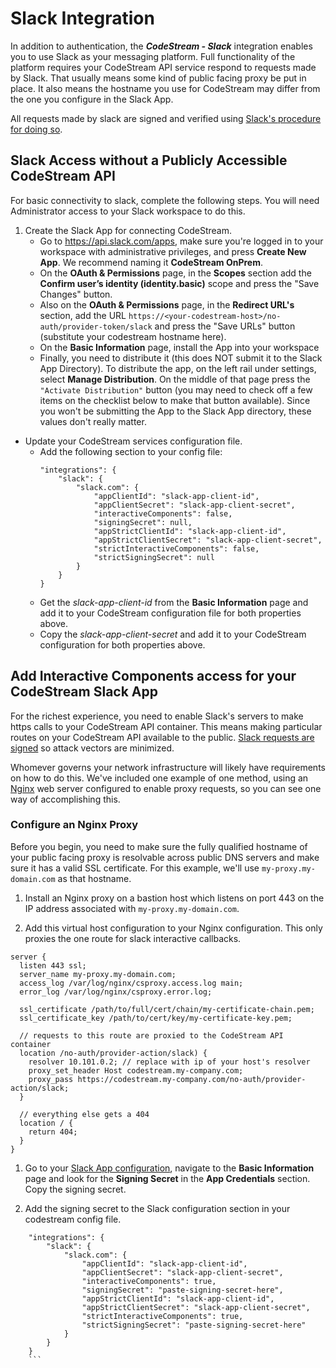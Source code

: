 # Slack Integration

In addition to authentication, the _**CodeStream - Slack**_ integration enables
you to use Slack as your messaging platform.  Full functionality of the platform
requires your CodeStream API service respond to requests made by Slack. That
usually means some kind of public facing proxy be put in place. It also means
the hostname you use for CodeStream may differ from the one you configure in the
Slack App.

All requests made by slack are signed and verified using [Slack's procedure for
doing so](https://api.slack.com/docs/verifying-requests-from-slack).

## Slack Access without a Publicly Accessible CodeStream API

For basic connectivity to slack, complete the following steps. You will need Administrator access to your Slack workspace to do this.

1. Create the Slack App for connecting CodeStream.
    * Go to https://api.slack.com/apps, make sure you're logged in to your
      workspace with administrative privileges, and press **Create New App**. We
      recommend naming it **CodeStream OnPrem**.
    * On the **OAuth & Permissions** page, in the **Scopes** section add the
      **Confirm user’s identity (identity.basic)** scope and press the "Save
      Changes" button.
    * Also on the **OAuth & Permissions** page, in the **Redirect URL's**
      section, add the URL
      `https://<your-codestream-host>/no-auth/provider-token/slack`
      and press the "Save URLs" button (substitute your codestream hostname
      here).
    * On the **Basic Information** page, install the App into your workspace 
    * Finally, you need to distribute it (this does NOT submit it to the Slack
      App Directory). To distribute the app, on the left rail under settings,
      select **Manage Distribution**. On the middle of that page press the
      `"Activate Distribution"` button (you may need to check off a few items on
      the checklist below to make that button available). Since you won't be
      submitting the App to the Slack App directory, these values don't really
      matter.

- Update your CodeStream services configuration file.
    * Add the following section to your config file:
      ```
      "integrations": {
          "slack": {
              "slack.com": {
                  "appClientId": "slack-app-client-id",
                  "appClientSecret": "slack-app-client-secret",
                  "interactiveComponents": false,
                  "signingSecret": null,
                  "appStrictClientId": "slack-app-client-id",
                  "appStrictClientSecret": "slack-app-client-secret",
                  "strictInteractiveComponents": false,
                  "strictSigningSecret": null
              }
          }
      }
      ```
    * Get the *slack-app-client-id* from the **Basic Information** page and add
      it to your CodeStream configuration file for both properties above.
    * Copy the *slack-app-client-secret* and add it to your CodeStream
      configuration for both properties above.

## Add Interactive Components access for your CodeStream Slack App

For the richest experience, you need to enable Slack's servers to make https
calls to your CodeStream API container. This means making particular routes on
your CodeStream API available to the public. [Slack requests are
signed](https://api.slack.com/docs/verifying-requests-from-slack) so attack
vectors are minimized.

Whomever governs your network infrastructure will likely have requirements on
how to do this. We've included one example of one method, using an
[Nginx](http://nginx.org) web server configured to enable proxy requests, so you
can see one way of accomplishing this.

### Configure an Nginx Proxy

Before you begin, you need to make sure the fully qualified hostname of your
public facing proxy is resolvable across public DNS servers and make sure it has
a valid SSL certificate. For this example, we'll use `my-proxy.my-domain.com` as
that hostname.

1. Install an Nginx proxy on a bastion host which listens on port 443 on the IP
   address associated with `my-proxy.my-domain.com`.

1. Add this virtual host configuration to your Nginx configuration. This only
   proxies the one route for slack interactive callbacks.
  ```
  server {
    listen 443 ssl;
    server_name my-proxy.my-domain.com;
    access_log /var/log/nginx/csproxy.access.log main;
    error_log /var/log/nginx/csproxy.error.log;

    ssl_certificate /path/to/full/cert/chain/my-certificate-chain.pem;
    ssl_certificate_key /path/to/cert/key/my-certificate-key.pem;

    // requests to this route are proxied to the CodeStream API container
    location /no-auth/provider-action/slack) {
      resolver 10.101.0.2; // replace with ip of your host's resolver
      proxy_set_header Host codestream.my-company.com;
      proxy_pass https://codestream.my-company.com/no-auth/provider-action/slack;
    }

    // everything else gets a 404
    location / {
      return 404;
    }
  }
  ```

1. Go to your [Slack App configuration](https://api.slack.com/apps), navigate to
   the **Basic Information** page and look for the **Signing Secret** in the
   **App Credentials** section. Copy the signing secret.

1. Add the signing secret to the Slack configuration section in your codestream
   config file.
  ```
      "integrations": {
          "slack": {
              "slack.com": {
                  "appClientId": "slack-app-client-id",
                  "appClientSecret": "slack-app-client-secret",
                  "interactiveComponents": true,
                  "signingSecret": "paste-signing-secret-here",
                  "appStrictClientId": "slack-app-client-id",
                  "appStrictClientSecret": "slack-app-client-secret",
                  "strictInteractiveComponents": true,
                  "strictSigningSecret": "paste-signing-secret-here"
              }
          }
      }
      ```
